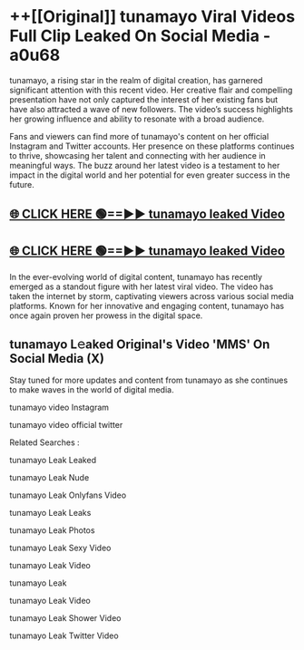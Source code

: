 # ++[[Original]] tunamayo Viral Videos Full Clip Leaked On Social Media - a0u68<br>

tunamayo, a rising star in the realm of digital creation, has garnered significant attention with this recent video. Her creative flair and compelling presentation have not only captured the interest of her existing fans but have also attracted a wave of new followers. The video’s success highlights her growing influence and ability to resonate with a broad audience.

Fans and viewers can find more of tunamayo's content on her official Instagram and Twitter accounts. Her presence on these platforms continues to thrive, showcasing her talent and connecting with her audience in meaningful ways. The buzz around her latest video is a testament to her impact in the digital world and her potential for even greater success in the future.


## [🌐 CLICK HERE 🟢==►► tunamayo leaked Video ](https://onlyclips.site?title=tunamayo&ref=git)

## [🌐 CLICK HERE 🟢==►► tunamayo leaked Video ](https://onlyclips.site?title=tunamayo&ref=git)


In the ever-evolving world of digital content, tunamayo has recently emerged as a standout figure with her latest viral video. The video has taken the internet by storm, captivating viewers across various social media platforms. Known for her innovative and engaging content, tunamayo has once again proven her prowess in the digital space.



## tunamayo L𝚎aked Original's Video 'MMS' On Social Media (X)


Stay tuned for more updates and content from tunamayo as she continues to make waves in the world of digital media.

tunamayo video Instagram

tunamayo video official twitter


Related Searches :

tunamayo Leak Leaked

tunamayo Leak Nude

tunamayo Leak Onlyfans Video

tunamayo Leak Leaks

tunamayo Leak Photos

tunamayo Leak Sexy Video

tunamayo Leak Video

tunamayo Leak

tunamayo Leak Video

tunamayo Leak Shower Video

tunamayo Leak Twitter Video

